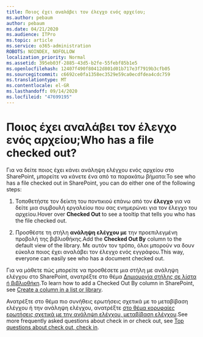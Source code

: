 ```yaml
---
title: Ποιος έχει αναλάβει τον έλεγχο ενός αρχείου;
ms.author: pebaum
author: pebaum
ms.date: 04/21/2020
ms.audience: ITPro
ms.topic: article
ms.service: o365-administration
ROBOTS: NOINDEX, NOFOLLOW
localization_priority: Normal
ms.assetid: 395eb03f-2885-43d5-b2fe-55febf85b1e5
ms.openlocfilehash: 12407f490f80412d801d01b717e3f7919b3cfb05
ms.sourcegitcommit: c6692ce0fa1358ec3529e59ca0ecdfdea4cdc759
ms.translationtype: MT
ms.contentlocale: el-GR
ms.lasthandoff: 09/14/2020
ms.locfileid: "47699195"
---
```

# <a name="who-has-a-file-checked-out"></a><span data-ttu-id="9b777-102">Ποιος έχει αναλάβει τον έλεγχο ενός αρχείου;</span><span class="sxs-lookup"><span data-stu-id="9b777-102">Who has a file checked out?</span></span>

<span data-ttu-id="9b777-103">Για να δείτε ποιος έχει κάνει ανάληψη ελέγχου ενός αρχείου στο SharePoint, μπορείτε να κάνετε ένα από τα παρακάτω βήματα:</span><span class="sxs-lookup"><span data-stu-id="9b777-103">To see who has a file checked out in SharePoint, you can do either one of the following steps:</span></span>
  
1. <span data-ttu-id="9b777-104">Τοποθετήστε τον δείκτη του ποντικιού επάνω από τον **έλεγχο** για να δείτε μια συμβουλή εργαλείου που σας ενημερώνει για τον έλεγχο του αρχείου.</span><span class="sxs-lookup"><span data-stu-id="9b777-104">Hover over **Checked Out** to see a tooltip that tells you who has the file checked out.</span></span> 
    
2. <span data-ttu-id="9b777-105">Προσθέστε τη στήλη **ανάληψη ελέγχου με** την προεπιλεγμένη προβολή της βιβλιοθήκης.</span><span class="sxs-lookup"><span data-stu-id="9b777-105">Add the **Checked Out By** column to the default view of the library.</span></span> <span data-ttu-id="9b777-106">Με αυτόν τον τρόπο, όλοι μπορούν να δουν εύκολα ποιος έχει αναλάβει τον έλεγχο ενός εγγράφου.</span><span class="sxs-lookup"><span data-stu-id="9b777-106">This way, everyone can easily see who has a document checked out.</span></span> 
    
<span data-ttu-id="9b777-107">Για να μάθετε πώς μπορείτε να προσθέσετε μια στήλη με ανάληψη ελέγχου στο SharePoint, ανατρέξτε στο θέμα [Δημιουργία στήλης σε λίστα ή βιβλιοθήκη](https://go.microsoft.com/fwlink/?linkid=2019591).</span><span class="sxs-lookup"><span data-stu-id="9b777-107">To learn how to add a Checked Out By column in SharePoint, see [Create a column in a list or library](https://go.microsoft.com/fwlink/?linkid=2019591).</span></span> 
  
<span data-ttu-id="9b777-108">Ανατρέξτε στο θέμα πιο συνήθεις ερωτήσεις σχετικά με το μεταβίβαση ελέγχου ή την ανάληψη ελέγχου, ανατρέξτε [στο θέμα κορυφαίες ερωτήσεις σχετικά με την ανάληψη ελέγχου, μεταβίβαση ελέγχου](https://go.microsoft.com/fwlink/?linkid=2018786).</span><span class="sxs-lookup"><span data-stu-id="9b777-108">See more frequently asked questions about check in or check out, see [Top questions about check out, check in](https://go.microsoft.com/fwlink/?linkid=2018786).</span></span>
  

